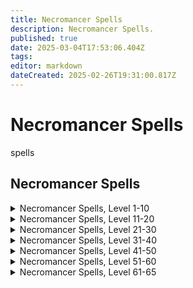 ```yaml
---
title: Necromancer Spells
description: Necromancer Spells.
published: true
date: 2025-03-04T17:53:06.404Z
tags: 
editor: markdown
dateCreated: 2025-02-26T19:31:00.817Z
---
```


# Necromancer Spells

spells

## Necromancer Spells

<details>
	<summary> Necromancer Spells, Level 1-10 </summary>

|Spell Name|Level|
|---|---|
|<a href="https://www.thjdi.cc/spell/38197" target="_blank">Cascade of Decay</a>|1|
|<a href="https://www.thjdi.cc/spell/338" target="_blank">Cavorting Bones</a>|1|
|<a href="https://www.thjdi.cc/spell/339" target="_blank">Coldlight</a>|1|
|<a href="https://www.thjdi.cc/spell/340" target="_blank">Disease Cloud</a>|1|
|<a href="https://www.thjdi.cc/spell/235" target="_blank">Invisibility versus Undead</a>|1|
|<a href="https://www.thjdi.cc/spell/341" target="_blank">Lifetap</a>|1|
|<a href="https://www.thjdi.cc/spell/342" target="_blank">Locate Corpse</a>|1|
|<a href="https://www.thjdi.cc/spell/288" target="_blank">Minor Shielding</a>|1|
|<a href="https://www.thjdi.cc/spell/331" target="_blank">Reclaim Energy</a>|1|
|<a href="https://www.thjdi.cc/spell/221" target="_blank">Sense the Dead</a>|1|
|<a href="https://www.thjdi.cc/spell/343" target="_blank">Siphon Strength</a>|1|
|<a href="https://www.thjdi.cc/spell/229" target="_blank">Fear</a>|2|
|<a href="https://www.thjdi.cc/spell/347" target="_blank">Numb the Dead</a>|2|
|<a href="https://www.thjdi.cc/spell/205" target="_blank">True North</a>|2|
|<a href="https://www.thjdi.cc/spell/225" target="_blank">Endure Cold</a>|3|
|<a href="https://www.thjdi.cc/spell/346" target="_blank">Grim Aura</a>|3|
|<a href="https://www.thjdi.cc/spell/502" target="_blank">Lifespike</a>|3|
|<a href="https://www.thjdi.cc/spell/344" target="_blank">Clinging Darkness</a>|4|
|<a href="https://www.thjdi.cc/spell/36" target="_blank">Gate</a>|4|
|<a href="https://www.thjdi.cc/spell/491" target="_blank">Leering Corpse</a>|4|
|<a href="https://www.thjdi.cc/spell/348" target="_blank">Poison Bolt</a>|4|
|<a href="https://www.thjdi.cc/spell/352" target="_blank">Deadeye</a>|5|
|<a href="https://www.thjdi.cc/spell/354" target="_blank">Shadow Step</a>|5|
|<a href="https://www.thjdi.cc/spell/357" target="_blank">Dark Empathy</a>|6|
|<a href="https://www.thjdi.cc/spell/641" target="_blank">Dark Pact</a>|6|
|<a href="https://www.thjdi.cc/spell/218" target="_blank">Ward Undead</a>|6|
|<a href="https://www.thjdi.cc/spell/522" target="_blank">Gather Shadows</a>|7|
|<a href="https://www.thjdi.cc/spell/353" target="_blank">Mend Bones</a>|7|
|<a href="https://www.thjdi.cc/spell/359" target="_blank">Vampiric Embrace</a>|7|
|<a href="https://www.thjdi.cc/spell/351" target="_blank">Bone Walk</a>|8|
|<a href="https://www.thjdi.cc/spell/358" target="_blank">Impart Strength</a>|8|
|<a href="https://www.thjdi.cc/spell/246" target="_blank">Lesser Shielding</a>|8|
|<a href="https://www.thjdi.cc/spell/1509" target="_blank">Leech</a>|9|
|<a href="https://www.thjdi.cc/spell/361" target="_blank">Sight Graft</a>|9|
|<a href="https://www.thjdi.cc/spell/363" target="_blank">Wave of Enfeeblement</a>|9|
|<a href="https://www.thjdi.cc/spell/360" target="_blank">Heat Blood</a>|10|
|<a href="https://www.thjdi.cc/spell/1511" target="_blank">Scent of Dusk</a>|10|
|<a href="https://www.thjdi.cc/spell/209" target="_blank">Spook the Dead</a>|10|

</details>

<details>
	<summary> Necromancer Spells, Level 11-20 </summary>

|Spell Name|Level|
|---|---|
|<a href="https://www.thjdi.cc/spell/226" target="_blank">Endure Disease</a>|11|
|<a href="https://www.thjdi.cc/spell/355" target="_blank">Engulfing Darkness</a>|11|
|<a href="https://www.thjdi.cc/spell/2541" target="_blank">Focus Death</a>|11|
|<a href="https://www.thjdi.cc/spell/35" target="_blank">Bind Affinity</a>|12|
|<a href="https://www.thjdi.cc/spell/40971" target="_blank">Bind Affinity</a>|12|
|<a href="https://www.thjdi.cc/spell/362" target="_blank">Convoke Shadow</a>|12|
|<a href="https://www.thjdi.cc/spell/2213" target="_blank">Lesser Summon Corpse</a>|12|
|<a href="https://www.thjdi.cc/spell/445" target="_blank">Lifedraw</a>|12|
|<a href="https://www.thjdi.cc/spell/213" target="_blank">Cure Disease</a>|13|
|<a href="https://www.thjdi.cc/spell/367" target="_blank">Heart Flutter</a>|13|
|<a href="https://www.thjdi.cc/spell/4273" target="_blank">Reebo's Lesser Exorcism</a>|13|
|<a href="https://www.thjdi.cc/spell/4255" target="_blank">Wuggan's Lesser Appraisal</a>|13|
|<a href="https://www.thjdi.cc/spell/4261" target="_blank">Reebo's Lesser Augury</a>|14|
|<a href="https://www.thjdi.cc/spell/4285" target="_blank">Reebo's Lesser Cleansing</a>|14|
|<a href="https://www.thjdi.cc/spell/236" target="_blank">Shieldskin</a>|14|
|<a href="https://www.thjdi.cc/spell/4267" target="_blank">Wuggan's Lesser Discombobulation</a>|14|
|<a href="https://www.thjdi.cc/spell/4279" target="_blank">Wuggan's Lesser Extrication</a>|14|
|<a href="https://www.thjdi.cc/spell/364" target="_blank">Banshee Aura</a>|15|
|<a href="https://www.thjdi.cc/spell/48" target="_blank">Cancel Magic</a>|15|
|<a href="https://www.thjdi.cc/spell/365" target="_blank">Infectious Cloud</a>|15|
|<a href="https://www.thjdi.cc/spell/371" target="_blank">Voice Graft</a>|15|
|<a href="https://www.thjdi.cc/spell/366" target="_blank">Feign Death</a>|16|
|<a href="https://www.thjdi.cc/spell/7676" target="_blank">Focus Crude Spellcaster's Empowering Essence</a>|16|
|<a href="https://www.thjdi.cc/spell/7674" target="_blank">Focus Primitive Spellcaster's Empowering Essence</a>|16|
|<a href="https://www.thjdi.cc/spell/7675" target="_blank">Focus Rudimentary Spellcaster's Empowering Essence</a>|16|
|<a href="https://www.thjdi.cc/spell/9987" target="_blank">Form of Chilled Bone</a>|16|
|<a href="https://www.thjdi.cc/spell/369" target="_blank">Hungry Earth</a>|16|
|<a href="https://www.thjdi.cc/spell/492" target="_blank">Restless Bones</a>|16|
|<a href="https://www.thjdi.cc/spell/309" target="_blank">Shielding</a>|16|
|<a href="https://www.thjdi.cc/spell/368" target="_blank">Spirit Armor</a>|16|
|<a href="https://www.thjdi.cc/spell/305" target="_blank">Identify</a>|17|
|<a href="https://www.thjdi.cc/spell/2542" target="_blank">Shackle of Bone</a>|17|
|<a href="https://www.thjdi.cc/spell/1510" target="_blank">Shadow Compact</a>|17|
|<a href="https://www.thjdi.cc/spell/642" target="_blank">Allure of Death</a>|18|
|<a href="https://www.thjdi.cc/spell/196" target="_blank">Dominate Undead</a>|18|
|<a href="https://www.thjdi.cc/spell/698" target="_blank">Track Corpse</a>|18|
|<a href="https://www.thjdi.cc/spell/233" target="_blank">Expulse Undead</a>|19|
|<a href="https://www.thjdi.cc/spell/370" target="_blank">Shadow Vortex</a>|19|
|<a href="https://www.thjdi.cc/spell/3583" target="_blank">Tiny Companion</a>|19|
|<a href="https://www.thjdi.cc/spell/440" target="_blank">Animate Dead</a>|20|
|<a href="https://www.thjdi.cc/spell/7677" target="_blank">Focus Makeshift Spellcaster's Empowering Essence</a>|20|
|<a href="https://www.thjdi.cc/spell/7689" target="_blank">Focus Mass Crude Spellcaster's Empowering Essence</a>|20|
|<a href="https://www.thjdi.cc/spell/7687" target="_blank">Focus Mass Primitive Spellcaster's Empowering Essence</a>|20|
|<a href="https://www.thjdi.cc/spell/7688" target="_blank">Focus Mass Rudimentary Spellcaster's Empowering Essence</a>|20|
|<a href="https://www.thjdi.cc/spell/199" target="_blank">Harmshield</a>|20|
|<a href="https://www.thjdi.cc/spell/446" target="_blank">Siphon Life</a>|20|
|<a href="https://www.thjdi.cc/spell/413" target="_blank">Word of Shadow</a>|20|

</details>

<details>
	<summary> Necromancer Spells, Level 21-30 </summary>

|Spell Name|Level|
|---|---|
|<a href="https://www.thjdi.cc/spell/478" target="_blank">Breath of the Dead</a>|21|
|<a href="https://www.thjdi.cc/spell/1514" target="_blank">Rapacious Subvention</a>|21|
|<a href="https://www.thjdi.cc/spell/1512" target="_blank">Scent of Shadow</a>|21|
|<a href="https://www.thjdi.cc/spell/204" target="_blank">Shock of Poison</a>|21|
|<a href="https://www.thjdi.cc/spell/387" target="_blank">Leatherskin</a>|22|
|<a href="https://www.thjdi.cc/spell/549" target="_blank">Screaming Terror</a>|22|
|<a href="https://www.thjdi.cc/spell/90" target="_blank">Shadow Sight</a>|22|
|<a href="https://www.thjdi.cc/spell/449" target="_blank">Intensify Death</a>|23|
|<a href="https://www.thjdi.cc/spell/4274" target="_blank">Reebo's Exorcism</a>|23|
|<a href="https://www.thjdi.cc/spell/448" target="_blank">Rest the Dead</a>|23|
|<a href="https://www.thjdi.cc/spell/4256" target="_blank">Wuggan's Appraisal</a>|23|
|<a href="https://www.thjdi.cc/spell/7690" target="_blank">Focus Mass Makeshift Spellcaster's Empowering Essence</a>|24|
|<a href="https://www.thjdi.cc/spell/493" target="_blank">Haunting Corpse</a>|24|
|<a href="https://www.thjdi.cc/spell/65" target="_blank">Major Shielding</a>|24|
|<a href="https://www.thjdi.cc/spell/4262" target="_blank">Reebo's Augury</a>|24|
|<a href="https://www.thjdi.cc/spell/4286" target="_blank">Reebo's Cleansing</a>|24|
|<a href="https://www.thjdi.cc/spell/61" target="_blank">Resist Cold</a>|24|
|<a href="https://www.thjdi.cc/spell/4268" target="_blank">Wuggan's Discombobulation</a>|24|
|<a href="https://www.thjdi.cc/spell/4280" target="_blank">Wuggan's Extrication</a>|24|
|<a href="https://www.thjdi.cc/spell/699" target="_blank">Defoliate</a>|25|
|<a href="https://www.thjdi.cc/spell/59" target="_blank">Panic the Dead</a>|25|
|<a href="https://www.thjdi.cc/spell/444" target="_blank">Renew Bones</a>|26|
|<a href="https://www.thjdi.cc/spell/524" target="_blank">Spirit Tap</a>|26|
|<a href="https://www.thjdi.cc/spell/452" target="_blank">Dooming Darkness</a>|27|
|<a href="https://www.thjdi.cc/spell/2543" target="_blank">Eternities Torment</a>|27|
|<a href="https://www.thjdi.cc/spell/414" target="_blank">Word of Spirit</a>|27|
|<a href="https://www.thjdi.cc/spell/451" target="_blank">Boil Blood</a>|28|
|<a href="https://www.thjdi.cc/spell/117" target="_blank">Dismiss Undead</a>|28|
|<a href="https://www.thjdi.cc/spell/441" target="_blank">Summon Dead</a>|29|
|<a href="https://www.thjdi.cc/spell/454" target="_blank">Vampiric Curse</a>|29|
|<a href="https://www.thjdi.cc/spell/7678" target="_blank">Focus Elementary Spellcaster's Empowering Essence</a>|30|
|<a href="https://www.thjdi.cc/spell/127" target="_blank">Invoke Fear</a>|30|

</details>

<details>
	<summary> Necromancer Spells, Level 31-40 </summary>

|Spell Name|Level|
|---|---|
|<a href="https://www.thjdi.cc/spell/197" target="_blank">Beguile Undead</a>|31|
|<a href="https://www.thjdi.cc/spell/643" target="_blank">Call of Bones</a>|31|
|<a href="https://www.thjdi.cc/spell/63" target="_blank">Resist Disease</a>|31|
|<a href="https://www.thjdi.cc/spell/393" target="_blank">Steelskin</a>|32|
|<a href="https://www.thjdi.cc/spell/455" target="_blank">Surge of Enfeeblement</a>|32|
|<a href="https://www.thjdi.cc/spell/1415" target="_blank">Torbas' Acid Blast</a>|32|
|<a href="https://www.thjdi.cc/spell/66" target="_blank">Greater Shielding</a>|33|
|<a href="https://www.thjdi.cc/spell/494" target="_blank">Invoke Shadow</a>|33|
|<a href="https://www.thjdi.cc/spell/4275" target="_blank">Reebo's Greater Exorcism</a>|33|
|<a href="https://www.thjdi.cc/spell/4257" target="_blank">Wuggan's Greater Appraisal</a>|33|
|<a href="https://www.thjdi.cc/spell/7691" target="_blank">Focus Mass Elementary Spellcaster's Empowering Essence</a>|34|
|<a href="https://www.thjdi.cc/spell/4263" target="_blank">Reebo's Greater Augury</a>|34|
|<a href="https://www.thjdi.cc/spell/4287" target="_blank">Reebo's Greater Cleansing</a>|34|
|<a href="https://www.thjdi.cc/spell/230" target="_blank">Root</a>|34|
|<a href="https://www.thjdi.cc/spell/435" target="_blank">Venom of the Snake</a>|34|
|<a href="https://www.thjdi.cc/spell/4269" target="_blank">Wuggan's Greater Discombobulation</a>|34|
|<a href="https://www.thjdi.cc/spell/4281" target="_blank">Wuggan's Greater Extrication</a>|34|
|<a href="https://www.thjdi.cc/spell/661" target="_blank">Augment Death</a>|35|
|<a href="https://www.thjdi.cc/spell/31" target="_blank">Scourge</a>|35|
|<a href="https://www.thjdi.cc/spell/3" target="_blank">Summon Corpse</a>|35|
|<a href="https://www.thjdi.cc/spell/1412" target="_blank">Chilling Embrace</a>|36|
|<a href="https://www.thjdi.cc/spell/96" target="_blank">Counteract Disease</a>|36|
|<a href="https://www.thjdi.cc/spell/415" target="_blank">Word of Souls</a>|36|
|<a href="https://www.thjdi.cc/spell/49" target="_blank">Nullify Magic</a>|37|
|<a href="https://www.thjdi.cc/spell/1513" target="_blank">Scent of Darkness</a>|37|
|<a href="https://www.thjdi.cc/spell/662" target="_blank">Expel Undead</a>|38|
|<a href="https://www.thjdi.cc/spell/2544" target="_blank">Shackle of Spirit</a>|38|
|<a href="https://www.thjdi.cc/spell/4096" target="_blank">Dark Soul</a>|39|
|<a href="https://www.thjdi.cc/spell/525" target="_blank">Drain Spirit</a>|39|
|<a href="https://www.thjdi.cc/spell/442" target="_blank">Malignant Dead</a>|39|
|<a href="https://www.thjdi.cc/spell/1508" target="_blank">Asystole</a>|40|
|<a href="https://www.thjdi.cc/spell/7679" target="_blank">Focus Modest Spellcaster's Empowering Essence</a>|40|
|<a href="https://www.thjdi.cc/spell/1285" target="_blank">Summon Companion</a>|40|

</details>

<details>
	<summary> Necromancer Spells, Level 41-50 </summary>

|Spell Name|Level|
|---|---|
|<a href="https://www.thjdi.cc/spell/67" target="_blank">Arch Shielding</a>|41|
|<a href="https://www.thjdi.cc/spell/457" target="_blank">Dead Man Floating</a>|41|
|<a href="https://www.thjdi.cc/spell/559" target="_blank">Ignite Bones</a>|42|
|<a href="https://www.thjdi.cc/spell/2014" target="_blank">Incinerate Bones</a>|42|
|<a href="https://www.thjdi.cc/spell/1413" target="_blank">Corporeal Empathy</a>|43|
|<a href="https://www.thjdi.cc/spell/1515" target="_blank">Covetous Subversion</a>|43|
|<a href="https://www.thjdi.cc/spell/394" target="_blank">Diamondskin</a>|43|
|<a href="https://www.thjdi.cc/spell/4099" target="_blank">Bounce</a>|44|
|<a href="https://www.thjdi.cc/spell/495" target="_blank">Cackling Bones</a>|44|
|<a href="https://www.thjdi.cc/spell/7692" target="_blank">Focus Mass Modest Spellcaster's Empowering Essence</a>|44|
|<a href="https://www.thjdi.cc/spell/9988" target="_blank">Form of Bleached Bone</a>|44|
|<a href="https://www.thjdi.cc/spell/694" target="_blank">Pact of Shadow</a>|44|
|<a href="https://www.thjdi.cc/spell/3702" target="_blank">Auspice</a>|45|
|<a href="https://www.thjdi.cc/spell/1391" target="_blank">Dead Men Floating</a>|45|
|<a href="https://www.thjdi.cc/spell/118" target="_blank">Banish Undead</a>|46|
|<a href="https://www.thjdi.cc/spell/2545" target="_blank">Insidious Retrogression</a>|46|
|<a href="https://www.thjdi.cc/spell/133" target="_blank">Paralyzing Earth</a>|46|
|<a href="https://www.thjdi.cc/spell/4079" target="_blank">Ward of Calliav</a>|46|
|<a href="https://www.thjdi.cc/spell/198" target="_blank">Cajole Undead</a>|47|
|<a href="https://www.thjdi.cc/spell/453" target="_blank">Cascading Darkness</a>|47|
|<a href="https://www.thjdi.cc/spell/6" target="_blank">Ignite Blood</a>|47|
|<a href="https://www.thjdi.cc/spell/447" target="_blank">Drain Soul</a>|48|
|<a href="https://www.thjdi.cc/spell/443" target="_blank">Invoke Death</a>|48|
|<a href="https://www.thjdi.cc/spell/644" target="_blank">Lich</a>|48|
|<a href="https://www.thjdi.cc/spell/456" target="_blank">Bond of Death</a>|49|
|<a href="https://www.thjdi.cc/spell/3571" target="_blank">Torbas' Poison Blast</a>|49|
|<a href="https://www.thjdi.cc/spell/436" target="_blank">Envenomed Bolt</a>|50|
|<a href="https://www.thjdi.cc/spell/7680" target="_blank">Focus Simple Spellcaster's Empowering Essence</a>|50|
|<a href="https://www.thjdi.cc/spell/1411" target="_blank">Improved Invisibility to Undead</a>|50|

</details>

<details>
	<summary> Necromancer Spells, Level 51-60 </summary>

|Spell Name|Level|
|---|---|
|<a href="https://www.thjdi.cc/spell/38127" target="_blank">Cascade of Decay I</a>|51|
|<a href="https://www.thjdi.cc/spell/1532" target="_blank">Dread of Night</a>|51|
|<a href="https://www.thjdi.cc/spell/16228" target="_blank">Focus of Arcanum</a>|51|
|<a href="https://www.thjdi.cc/spell/1685" target="_blank">Muzzle of Mardu</a>|51|
|<a href="https://www.thjdi.cc/spell/16840" target="_blank">Reluctant Benevolence Effect</a>|51|
|<a href="https://www.thjdi.cc/spell/1768" target="_blank">Sacrifice</a>|51|
|<a href="https://www.thjdi.cc/spell/27592" target="_blank">Scent of Terris</a>|51|
|<a href="https://www.thjdi.cc/spell/1620" target="_blank">Splurt</a>|51|
|<a href="https://www.thjdi.cc/spell/3685" target="_blank">Comatose</a>|52|
|<a href="https://www.thjdi.cc/spell/1630" target="_blank">Defoliation</a>|52|
|<a href="https://www.thjdi.cc/spell/2546" target="_blank">Degeneration</a>|52|
|<a href="https://www.thjdi.cc/spell/1609" target="_blank">Manaskin</a>|52|
|<a href="https://www.thjdi.cc/spell/32" target="_blank">Plague</a>|52|
|<a href="https://www.thjdi.cc/spell/1716" target="_blank">Scent of Terris</a>|52|
|<a href="https://www.thjdi.cc/spell/1526" target="_blank">Annul Magic</a>|53|
|<a href="https://www.thjdi.cc/spell/32397" target="_blank">Convergence</a>|53|
|<a href="https://www.thjdi.cc/spell/1733" target="_blank">Convergence</a>|53|
|<a href="https://www.thjdi.cc/spell/131" target="_blank">Instill</a>|53|
|<a href="https://www.thjdi.cc/spell/1621" target="_blank">Minion of Shadows</a>|53|
|<a href="https://www.thjdi.cc/spell/1613" target="_blank">Deflux</a>|54|
|<a href="https://www.thjdi.cc/spell/7693" target="_blank">Focus Mass Simple Spellcaster's Empowering Essence</a>|54|
|<a href="https://www.thjdi.cc/spell/4097" target="_blank">Imprecation</a>|54|
|<a href="https://www.thjdi.cc/spell/1717" target="_blank">Shadowbond</a>|54|
|<a href="https://www.thjdi.cc/spell/1610" target="_blank">Shield of the Magi</a>|54|
|<a href="https://www.thjdi.cc/spell/2547" target="_blank">Succussion of Shadows</a>|54|
|<a href="https://www.thjdi.cc/spell/1624" target="_blank">Thrall of Bones</a>|54|
|<a href="https://www.thjdi.cc/spell/3572" target="_blank">Torbas' Venom Blast</a>|54|
|<a href="https://www.thjdi.cc/spell/1414" target="_blank">Augmentation of Death</a>|55|
|<a href="https://www.thjdi.cc/spell/1614" target="_blank">Chill Bones</a>|55|
|<a href="https://www.thjdi.cc/spell/2015" target="_blank">Conglaciation of Bone</a>|55|
|<a href="https://www.thjdi.cc/spell/8934" target="_blank">Dark Rune</a>|55|
|<a href="https://www.thjdi.cc/spell/7681" target="_blank">Focus Spellcaster's Empowering Essence</a>|55|
|<a href="https://www.thjdi.cc/spell/1734" target="_blank">Infusion</a>|55|
|<a href="https://www.thjdi.cc/spell/1626" target="_blank">Levant</a>|55|
|<a href="https://www.thjdi.cc/spell/1625" target="_blank">Skin of the Shadow</a>|55|
|<a href="https://www.thjdi.cc/spell/1615" target="_blank">Cessation of Cor</a>|56|
|<a href="https://www.thjdi.cc/spell/2548" target="_blank">Crippling Claudication</a>|56|
|<a href="https://www.thjdi.cc/spell/1611" target="_blank">Demi Lich</a>|56|
|<a href="https://www.thjdi.cc/spell/6992" target="_blank">Eidolon Voice</a>|56|
|<a href="https://www.thjdi.cc/spell/9989" target="_blank">Form of Mottled Bone</a>|56|
|<a href="https://www.thjdi.cc/spell/1718" target="_blank">Sedulous Subversion</a>|56|
|<a href="https://www.thjdi.cc/spell/1622" target="_blank">Servant of Bones</a>|56|
|<a href="https://www.thjdi.cc/spell/1527" target="_blank">Trepidation</a>|56|
|<a href="https://www.thjdi.cc/spell/1773" target="_blank">Conjure Corpse</a>|57|
|<a href="https://www.thjdi.cc/spell/1528" target="_blank">Exile Undead</a>|57|
|<a href="https://www.thjdi.cc/spell/6980" target="_blank">Unholy Voice</a>|57|
|<a href="https://www.thjdi.cc/spell/1616" target="_blank">Vexing Replenishment</a>|57|
|<a href="https://www.thjdi.cc/spell/4080" target="_blank">Guard of Calliav</a>|58|
|<a href="https://www.thjdi.cc/spell/132" target="_blank">Immobilize</a>|58|
|<a href="https://www.thjdi.cc/spell/2549" target="_blank">Mind Wrack</a>|58|
|<a href="https://www.thjdi.cc/spell/1617" target="_blank">Pyrocruor</a>|58|
|<a href="https://www.thjdi.cc/spell/1612" target="_blank">Quivering Veil of Xarn</a>|58|
|<a href="https://www.thjdi.cc/spell/4100" target="_blank">Reflect</a>|58|
|<a href="https://www.thjdi.cc/spell/1619" target="_blank">Devouring Darkness</a>|59|
|<a href="https://www.thjdi.cc/spell/1623" target="_blank">Emissary of Thule</a>|59|
|<a href="https://www.thjdi.cc/spell/7694" target="_blank">Focus Mass Spellcaster's Empowering Essence</a>|59|
|<a href="https://www.thjdi.cc/spell/1618" target="_blank">Touch of Night</a>|59|

</details>

<details>
	<summary> Necromancer Spells, Level 61-65 </summary>

|Spell Name|Level|
|---|---|
|<a href="https://www.thjdi.cc/spell/2115" target="_blank">Ancient: Lifebane</a>|60|
|<a href="https://www.thjdi.cc/spell/2114" target="_blank">Ancient: Master of Death</a>|60|
|<a href="https://www.thjdi.cc/spell/1416" target="_blank">Arch Lich</a>|60|
|<a href="https://www.thjdi.cc/spell/1530" target="_blank">Banishment of Shadows</a>|60|
|<a href="https://www.thjdi.cc/spell/1460" target="_blank">Death Peace</a>|60|
|<a href="https://www.thjdi.cc/spell/1629" target="_blank">Enslave Death</a>|60|
|<a href="https://www.thjdi.cc/spell/7682" target="_blank">Focus Refined Spellcaster's Empowering Essence</a>|60|
|<a href="https://www.thjdi.cc/spell/2885" target="_blank">Funeral Pyre of Kelador</a>|60|
|<a href="https://www.thjdi.cc/spell/1393" target="_blank">Gangrenous Touch of Zum`uul</a>|60|
|<a href="https://www.thjdi.cc/spell/1735" target="_blank">Trucidation</a>|60|
|<a href="https://www.thjdi.cc/spell/2550" target="_blank">Zevfeer's Theft of Vitae</a>|60|
|<a href="https://www.thjdi.cc/spell/3315" target="_blank">Dark Plague</a>|61|
|<a href="https://www.thjdi.cc/spell/6993" target="_blank">Eidolon Bellow</a>|61|
|<a href="https://www.thjdi.cc/spell/3304" target="_blank">Legacy of Zek</a>|61|
|<a href="https://www.thjdi.cc/spell/3035" target="_blank">Neurotoxin</a>|61|
|<a href="https://www.thjdi.cc/spell/3300" target="_blank">Shield of the Arcane</a>|61|
|<a href="https://www.thjdi.cc/spell/6736" target="_blank">Soul Orb</a>|61|
|<a href="https://www.thjdi.cc/spell/3032" target="_blank">Touch of Mujaki</a>|61|
|<a href="https://www.thjdi.cc/spell/3344" target="_blank">Imbue Nightmare</a>|62|
|<a href="https://www.thjdi.cc/spell/3196" target="_blank">Petrifying Earth</a>|62|
|<a href="https://www.thjdi.cc/spell/3305" target="_blank">Rune of Death</a>|62|
|<a href="https://www.thjdi.cc/spell/3306" target="_blank">Saryrn's Kiss</a>|62|
|<a href="https://www.thjdi.cc/spell/6981" target="_blank">Unholy Bellow</a>|62|
|<a href="https://www.thjdi.cc/spell/3308" target="_blank">Death's Silence</a>|63|
|<a href="https://www.thjdi.cc/spell/3309" target="_blank">Embracing Darkness</a>|63|
|<a href="https://www.thjdi.cc/spell/3301" target="_blank">Force Shield</a>|63|
|<a href="https://www.thjdi.cc/spell/3195" target="_blank">Greater Immobilize</a>|63|
|<a href="https://www.thjdi.cc/spell/4098" target="_blank">Horror</a>|63|
|<a href="https://www.thjdi.cc/spell/3591" target="_blank">Imbue Disease</a>|63|
|<a href="https://www.thjdi.cc/spell/3594" target="_blank">Imbue Torment</a>|63|
|<a href="https://www.thjdi.cc/spell/3310" target="_blank">Saryrn's Companion</a>|63|
|<a href="https://www.thjdi.cc/spell/7695" target="_blank">Focus Mass Refined Spellcaster's Empowering Essence</a>|64|
|<a href="https://www.thjdi.cc/spell/4081" target="_blank">Protection of Calliav</a>|64|
|<a href="https://www.thjdi.cc/spell/3311" target="_blank">Seduction of Saryrn</a>|64|
|<a href="https://www.thjdi.cc/spell/3302" target="_blank">Shield of Maelin</a>|64|
|<a href="https://www.thjdi.cc/spell/3312" target="_blank">Touch of Death</a>|64|
|<a href="https://www.thjdi.cc/spell/4978" target="_blank">Ancient: Seduction of Chaos</a>|65|
|<a href="https://www.thjdi.cc/spell/3303" target="_blank">Blood of Thule</a>|65|
|<a href="https://www.thjdi.cc/spell/3314" target="_blank">Child of Bertoxxulous</a>|65|
|<a href="https://www.thjdi.cc/spell/7999" target="_blank">Corath Venom</a>|65|
|<a href="https://www.thjdi.cc/spell/3468" target="_blank">Destroy Undead</a>|65|
|<a href="https://www.thjdi.cc/spell/7683" target="_blank">Focus Intricate Spellcaster's Empowering Essence</a>|65|
|<a href="https://www.thjdi.cc/spell/4890" target="_blank">Night Fire</a>|65|
|<a href="https://www.thjdi.cc/spell/4889" target="_blank">Night Stalker</a>|65|
|<a href="https://www.thjdi.cc/spell/4891" target="_blank">Night's Beckon</a>|65|
|<a href="https://www.thjdi.cc/spell/3316" target="_blank">Word of Terris</a>|65|

</details>
